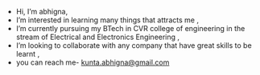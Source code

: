 -  Hi, I’m abhigna,
-  I’m interested in learning many things that attracts me ,
-  I’m currently pursuing my BTech in CVR college of engineering in the stream of Electrical and Electronics Engineering ,
-  I’m looking to collaborate with any company that have great skills to be learnt ,
-  you can reach me- kunta.abhigna@gmail.com

<!---
abhigna201/abhigna201 is a ✨ special ✨ repository because its `README.md` (this file) appears on your GitHub profile.
You can click the Preview link to take a look at your changes.
--->
